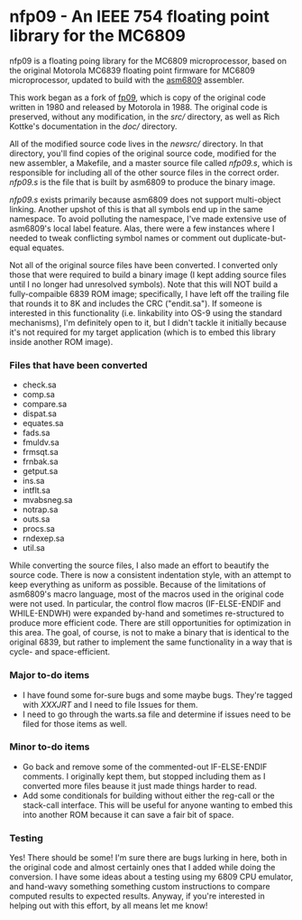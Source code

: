 # nfp09 - An IEEE 754 floating point library for the MC6809

nfp09 is a floating poing library for the MC6809 microprocessor, based on the original
Motorola MC6839 floating point firmware for MC6809 microprocessor, updated to build with the
[asm6809](https://www.6809.org.uk/asm6809/) assembler.

This work began as a fork of [fp09](https://github.com/brouhaha/fp09), which is copy of the
original code written in 1980 and released by Motorola in 1988.  The original code is preserved,
without any modification, in the *src/* directory, as well as Rich Kottke's documentation in
the *doc/* directory.

All of the modified source code lives in the *newsrc/* directory.  In that directory, you'll
find copies of the original source code, modified for the new assembler, a Makefile, and a
master source file called *nfp09.s*, which is responsible for including all of the other
source files in the correct order.  *nfp09.s* is the file that is built by asm6809 to
produce the binary image.

*nfp09.s* exists primarily because asm6809 does not support multi-object linking.  Another
upshot of this is that all symbols end up in the same namespace.  To avoid polluting the
namespace, I've made extensive use of asm6809's local label feature.  Alas, there were a few
instances where I needed to tweak conflicting symbol names or comment out duplicate-but-equal
equates.

Not all of the original source files have been converted.  I converted only those that were
required to build a binary image (I kept adding source files until I no longer had unresolved
symbols).  Note that this will NOT build a fully-compaible 6839 ROM image; specifically, I
have left off the trailing file that rounds it to 8K and includes the CRC ("endit.sa").  If
someone is interested in this functionality (i.e. linkability into OS-9 using the standard
mechanisms), I'm definitely open to it, but I didn't tackle it initially because it's not
required for my target application (which is to embed this library inside another ROM image).

### Files that have been converted
- check.sa
- comp.sa
- compare.sa
- dispat.sa
- equates.sa
- fads.sa
- fmuldv.sa
- frmsqt.sa
- frnbak.sa
- getput.sa
- ins.sa
- intflt.sa
- mvabsneg.sa
- notrap.sa
- outs.sa
- procs.sa
- rndexep.sa
- util.sa

While converting the source files, I also made an effort to beautify the source code.  There
is now a consistent indentation style, with an attempt to keep everything as uniform as possible.
Because of the limitations of asm6809's macro language, most of the macros used in the original
code were not used.  In particular, the control flow macros (IF-ELSE-ENDIF and WHILE-ENDWH) were
expanded by-hand and sometimes re-structured to produce more efficient code.  There are still
opportunities for optimization in this area.  The goal, of course, is not to make a binary that
is identical to the original 6839, but rather to implement the same functionality in a way that
is cycle- and space-efficient.

### Major to-do items

- I have found some for-sure bugs and some maybe bugs.  They're
  tagged with *XXXJRT* and I need to file Issues for them.
- I need to go through the warts.sa file and determine if issues
  need to be filed for those items as well.
  
### Minor to-do items

- Go back and remove some of the commented-out IF-ELSE-ENDIF comments.
  I originally kept them, but stopped including them as I converted more
  files beause it just made things harder to read.
- Add some conditionals for building without either the reg-call
  or the stack-call interface.  This will be useful for anyone wanting
  to embed this into another ROM because it can save a fair bit of space.

### Testing

Yes!  There should be some!  I'm sure there are bugs lurking in here, both in the original code
and almost certainly ones that I added while doing the conversion.  I have some ideas about a
testing using my 6809 CPU emulator, and hand-wavy something something custom instructions to
compare computed results to expected results.  Anyway, if you're interested in helping out with
this effort, by all means let me know!
